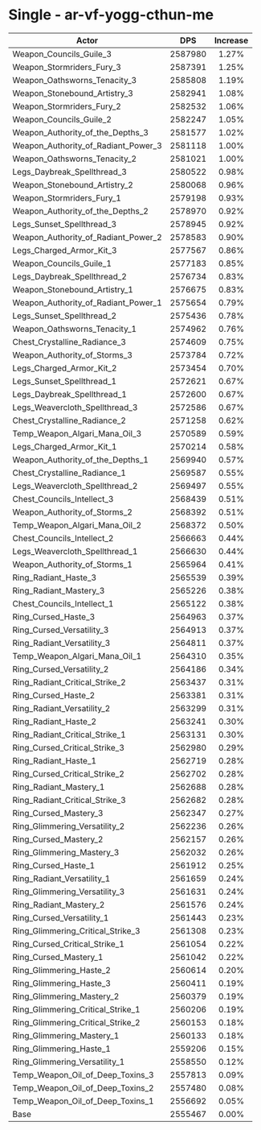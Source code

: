 # Single - ar-vf-yogg-cthun-me
| Actor | DPS | Increase |
|---|:---:|:---:|
|Weapon_Councils_Guile_3|2587980|1.27%|
|Weapon_Stormriders_Fury_3|2587391|1.25%|
|Weapon_Oathsworns_Tenacity_3|2585808|1.19%|
|Weapon_Stonebound_Artistry_3|2582941|1.08%|
|Weapon_Stormriders_Fury_2|2582532|1.06%|
|Weapon_Councils_Guile_2|2582247|1.05%|
|Weapon_Authority_of_the_Depths_3|2581577|1.02%|
|Weapon_Authority_of_Radiant_Power_3|2581118|1.00%|
|Weapon_Oathsworns_Tenacity_2|2581021|1.00%|
|Legs_Daybreak_Spellthread_3|2580522|0.98%|
|Weapon_Stonebound_Artistry_2|2580068|0.96%|
|Weapon_Stormriders_Fury_1|2579198|0.93%|
|Weapon_Authority_of_the_Depths_2|2578970|0.92%|
|Legs_Sunset_Spellthread_3|2578945|0.92%|
|Weapon_Authority_of_Radiant_Power_2|2578583|0.90%|
|Legs_Charged_Armor_Kit_3|2577567|0.86%|
|Weapon_Councils_Guile_1|2577183|0.85%|
|Legs_Daybreak_Spellthread_2|2576734|0.83%|
|Weapon_Stonebound_Artistry_1|2576675|0.83%|
|Weapon_Authority_of_Radiant_Power_1|2575654|0.79%|
|Legs_Sunset_Spellthread_2|2575436|0.78%|
|Weapon_Oathsworns_Tenacity_1|2574962|0.76%|
|Chest_Crystalline_Radiance_3|2574609|0.75%|
|Weapon_Authority_of_Storms_3|2573784|0.72%|
|Legs_Charged_Armor_Kit_2|2573454|0.70%|
|Legs_Sunset_Spellthread_1|2572621|0.67%|
|Legs_Daybreak_Spellthread_1|2572600|0.67%|
|Legs_Weavercloth_Spellthread_3|2572586|0.67%|
|Chest_Crystalline_Radiance_2|2571258|0.62%|
|Temp_Weapon_Algari_Mana_Oil_3|2570589|0.59%|
|Legs_Charged_Armor_Kit_1|2570214|0.58%|
|Weapon_Authority_of_the_Depths_1|2569940|0.57%|
|Chest_Crystalline_Radiance_1|2569587|0.55%|
|Legs_Weavercloth_Spellthread_2|2569497|0.55%|
|Chest_Councils_Intellect_3|2568439|0.51%|
|Weapon_Authority_of_Storms_2|2568392|0.51%|
|Temp_Weapon_Algari_Mana_Oil_2|2568372|0.50%|
|Chest_Councils_Intellect_2|2566663|0.44%|
|Legs_Weavercloth_Spellthread_1|2566630|0.44%|
|Weapon_Authority_of_Storms_1|2565964|0.41%|
|Ring_Radiant_Haste_3|2565539|0.39%|
|Ring_Radiant_Mastery_3|2565226|0.38%|
|Chest_Councils_Intellect_1|2565122|0.38%|
|Ring_Cursed_Haste_3|2564963|0.37%|
|Ring_Cursed_Versatility_3|2564913|0.37%|
|Ring_Radiant_Versatility_3|2564811|0.37%|
|Temp_Weapon_Algari_Mana_Oil_1|2564310|0.35%|
|Ring_Cursed_Versatility_2|2564186|0.34%|
|Ring_Radiant_Critical_Strike_2|2563437|0.31%|
|Ring_Cursed_Haste_2|2563381|0.31%|
|Ring_Radiant_Versatility_2|2563299|0.31%|
|Ring_Radiant_Haste_2|2563241|0.30%|
|Ring_Radiant_Critical_Strike_1|2563131|0.30%|
|Ring_Cursed_Critical_Strike_3|2562980|0.29%|
|Ring_Radiant_Haste_1|2562719|0.28%|
|Ring_Cursed_Critical_Strike_2|2562702|0.28%|
|Ring_Radiant_Mastery_1|2562688|0.28%|
|Ring_Radiant_Critical_Strike_3|2562682|0.28%|
|Ring_Cursed_Mastery_3|2562347|0.27%|
|Ring_Glimmering_Versatility_2|2562236|0.26%|
|Ring_Cursed_Mastery_2|2562157|0.26%|
|Ring_Glimmering_Mastery_3|2562032|0.26%|
|Ring_Cursed_Haste_1|2561912|0.25%|
|Ring_Radiant_Versatility_1|2561659|0.24%|
|Ring_Glimmering_Versatility_3|2561631|0.24%|
|Ring_Radiant_Mastery_2|2561576|0.24%|
|Ring_Cursed_Versatility_1|2561443|0.23%|
|Ring_Glimmering_Critical_Strike_3|2561308|0.23%|
|Ring_Cursed_Critical_Strike_1|2561054|0.22%|
|Ring_Cursed_Mastery_1|2561042|0.22%|
|Ring_Glimmering_Haste_2|2560614|0.20%|
|Ring_Glimmering_Haste_3|2560411|0.19%|
|Ring_Glimmering_Mastery_2|2560379|0.19%|
|Ring_Glimmering_Critical_Strike_1|2560206|0.19%|
|Ring_Glimmering_Critical_Strike_2|2560153|0.18%|
|Ring_Glimmering_Mastery_1|2560133|0.18%|
|Ring_Glimmering_Haste_1|2559206|0.15%|
|Ring_Glimmering_Versatility_1|2558550|0.12%|
|Temp_Weapon_Oil_of_Deep_Toxins_3|2557813|0.09%|
|Temp_Weapon_Oil_of_Deep_Toxins_2|2557480|0.08%|
|Temp_Weapon_Oil_of_Deep_Toxins_1|2556692|0.05%|
|Base|2555467|0.00%|
